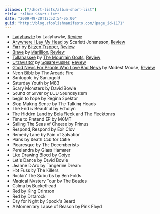 ```yaml
---
aliases: ["/short-lists/album-short-list"]
title: "Album Short List"
date: "2009-09-20T19:52:54-05:00"
guid: "http://blog.afoolishmanifesto.com/?page_id=1171"
---
```

- [Ladyhawke](http://www.amazon.com/gp/product/B001FBPS3C?ie=UTF8&tag=afooman-20&linkCode=as2&camp=1789&creative=390957&creativeASIN=B001FBPS3C) by Ladyhawke, [Review](/archives/883)
- [Anywhere I Lay My Head](http://www.amazon.com/gp/product/B0014IH1N6?ie=UTF8&tag=afooman-20&linkCode=as2&camp=1789&creative=390957&creativeASIN=B0014IH1N6) by Scarlett Johansson, [Review](/archives/564)
- [Furr](http://www.amazon.com/gp/product/B001CVCBBW?ie=UTF8&tag=afooman-20&linkCode=as2&camp=1789&creative=9325&creativeASIN=B001CVCBBW) by [Blitzen Trapper](http://www.amazon.com/gp/redirect.html?ie=UTF8&location=http%3A%2F%2Fwww.amazon.com%2Fgp%2Fentity%2FBlitzen-Trapper%2FB00197CYR0%3Fie%3DUTF8%26ref%255F%3Dntt%255Fmus%255Fdp%255Fpel&tag=afooman-20&linkCode=ur2&camp=1789&creative=390957), [Review](/archives/491)
- [Brave](http://www.amazon.com/gp/product/B000008I4Z?ie=UTF8&tag=afooman-20&linkCode=as2&camp=1789&creative=390957&creativeASIN=B000008I4Z) by [Marillion](http://www.amazon.com/gp/redirect.html?ie=UTF8&location=http%3A%2F%2Fwww.amazon.com%2Fgp%2Fentity%2FMarillion%2FB000APGYQO%3Fie%3DUTF8%26ref%255F%3Dntt%255Fmus%255Fdp%255Fpel&tag=afooman-20&linkCode=ur2&camp=1789&creative=390957), [Review](/archives/121)
- [Tallahassee](http://www.amazon.com/gp/product/B00006YXH6?ie=UTF8&tag=afooman-20&linkCode=as2&camp=1789&creative=9325&creativeASIN=B00006YXH6) by [The Mountain Goats](http://www.amazon.com/gp/redirect.html?ie=UTF8&location=http%3A%2F%2Fwww.amazon.com%2Fgp%2Fentity%2FMountain-Goats%2FB000AQ792G%3Fie%3DUTF8%26ref%255F%3Dntt%255Fmus%255Fdp%255Fpel&tag=afooman-20&linkCode=ur2&camp=1789&creative=390957), [Review](/archives/123)
- [Ultravisitor](http://www.amazon.com/gp/product/B0001E70BM?ie=UTF8&tag=afooman-20&linkCode=as2&camp=1789&creative=390957&creativeASIN=B0001E70BM) by [SquarePusher](http://www.amazon.com/gp/redirect.html?ie=UTF8&location=http%3A%2F%2Fwww.amazon.com%2Fgp%2Fentity%2FSquarepusher%2FB000APH800%3Fie%3DUTF8%26ref%255F%3Dntt%255Fmus%255Fdp%255Fpel&tag=afooman-20&linkCode=ur2&camp=1789&creative=390957), [Review](/archives/162)
- [Good News For People Who Love Bad News](http://www.amazon.com/gp/product/B0001M7P78?ie=UTF8&tag=afooman-20&linkCode=as2&camp=1789&creative=9325&creativeASIN=B0001M7P78) by Modest Mouse, [Review](/archives/160)
- Neon Bible by The Arcade Fire
- Santogold by Santogold
- Saturday Youth by M83
- Scary Monsters by David Bowie
- Sound of Silver by LCD Soundsystem
- begin to hope by Regina Spektor
- Stop Making Sense by The Talking Heads
- The End is Beautiful by Echolyn
- The Hidden Land by Bela Fleck and The Flecktones
- Time to Pretend EP by MGMT
- Sailing The Seas of Cheese by Primus
- Respond, Respond by Exit Clov
- Remedy Lane by Pain of Salvation
- Plans by Death Cab for Cutie
- Picaresque by The Decemberists
- Perelandra by Glass Hammer
- Like Drawing Blood by Gotye
- Let's Dance by David Bowie
- Jeanne D'Arc by Tangerine Dream
- Hot Fuss by The Killers
- Rockin' The Suburbs by Ben Folds
- Magical Mystery Tour by The Beatles
- Colma by Buckethead
- Red by King Crimson
- Red by Datarock
- Day for Night by Spock's Beard
- A Momentary Lapse of Reason by Pink Floyd
